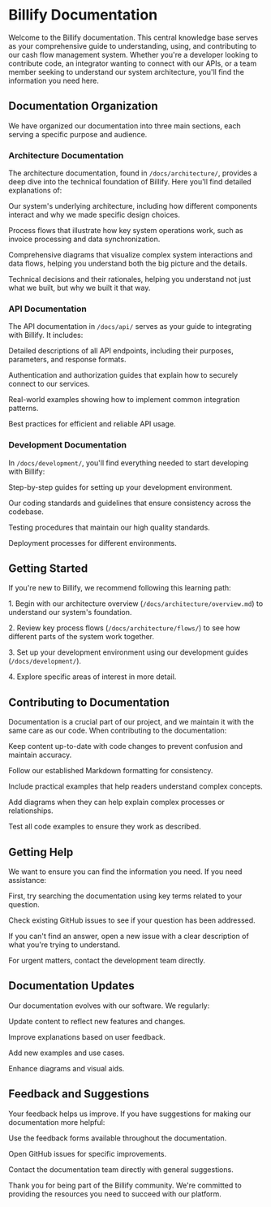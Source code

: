 # Billify Documentation

Welcome to the Billify documentation. This central knowledge base serves as your comprehensive guide to understanding, using, and contributing to our cash flow management system. Whether you're a developer looking to contribute code, an integrator wanting to connect with our APIs, or a team member seeking to understand our system architecture, you'll find the information you need here.

## Documentation Organization

We have organized our documentation into three main sections, each serving a specific purpose and audience.

### Architecture Documentation

The architecture documentation, found in `/docs/architecture/`, provides a deep dive into the technical foundation of Billify. Here you'll find detailed explanations of:

Our system's underlying architecture, including how different components interact and why we made specific design choices.

Process flows that illustrate how key system operations work, such as invoice processing and data synchronization.

Comprehensive diagrams that visualize complex system interactions and data flows, helping you understand both the big picture and the details.

Technical decisions and their rationales, helping you understand not just what we built, but why we built it that way.

### API Documentation

The API documentation in `/docs/api/` serves as your guide to integrating with Billify. It includes:

Detailed descriptions of all API endpoints, including their purposes, parameters, and response formats.

Authentication and authorization guides that explain how to securely connect to our services.

Real-world examples showing how to implement common integration patterns.

Best practices for efficient and reliable API usage.

### Development Documentation

In `/docs/development/`, you'll find everything needed to start developing with Billify:

Step-by-step guides for setting up your development environment.

Our coding standards and guidelines that ensure consistency across the codebase.

Testing procedures that maintain our high quality standards.

Deployment processes for different environments.

## Getting Started

If you're new to Billify, we recommend following this learning path:

1\. Begin with our architecture overview (`/docs/architecture/overview.md`) to understand our system's foundation.

2\. Review key process flows (`/docs/architecture/flows/`) to see how different parts of the system work together.

3\. Set up your development environment using our development guides (`/docs/development/`).

4\. Explore specific areas of interest in more detail.

## Contributing to Documentation

Documentation is a crucial part of our project, and we maintain it with the same care as our code. When contributing to the documentation:

Keep content up-to-date with code changes to prevent confusion and maintain accuracy.

Follow our established Markdown formatting for consistency.

Include practical examples that help readers understand complex concepts.

Add diagrams when they can help explain complex processes or relationships.

Test all code examples to ensure they work as described.

## Getting Help

We want to ensure you can find the information you need. If you need assistance:

First, try searching the documentation using key terms related to your question.

Check existing GitHub issues to see if your question has been addressed.

If you can't find an answer, open a new issue with a clear description of what you're trying to understand.

For urgent matters, contact the development team directly.

## Documentation Updates

Our documentation evolves with our software. We regularly:

Update content to reflect new features and changes.

Improve explanations based on user feedback.

Add new examples and use cases.

Enhance diagrams and visual aids.

## Feedback and Suggestions

Your feedback helps us improve. If you have suggestions for making our documentation more helpful:

Use the feedback forms available throughout the documentation.

Open GitHub issues for specific improvements.

Contact the documentation team directly with general suggestions.

Thank you for being part of the Billify community. We're committed to providing the resources you need to succeed with our platform.